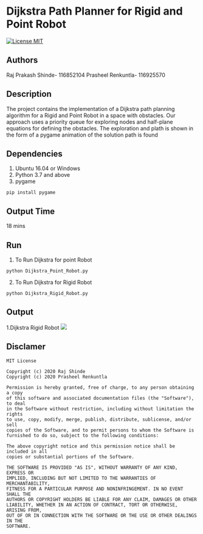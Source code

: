 # Dijkstra Path Planner for Rigid and Point Robot
[![License MIT](https://img.shields.io/badge/License-MIT-brightgreen.svg)](https://github.com/RajPShinde/Dijkstra-Path-Planner-for-Rigid-and-Point-Robot/blob/master/LICENSE)

## Authors
Raj Prakash Shinde- 116852104
Prasheel Renkuntla- 116925570

## Description
The project contains the implementation of a Dijkstra path planning algorithm for a Rigid and Point Robot in a space with obstacles. Our approach uses a priority queue for exploring nodes and half-plane equations for defining the obstacles. The exploration and plath is shown in the form of a pygame animation of the solution path is found

## Dependencies
1. Ubuntu 16.04 or Windows
2. Python 3.7 and above
3. pygame
```
pip install pygame
```

## Output Time
  18 mins
  
## Run
1. To Run Dijkstra for point Robot
```
python Dijkstra_Point_Robot.py
```
2. To Run Dijkstra for Rigid Robot
```
python Dijkstra_Rigid_Robot.py
```
## Output
1.Dijkstra Rigid Robot
<img src="Dijkstar Rigid Robot.png"/>
## Disclamer
```
MIT License

Copyright (c) 2020 Raj Shinde
Copyright (c) 2020 Prasheel Renkuntla

Permission is hereby granted, free of charge, to any person obtaining a copy
of this software and associated documentation files (the "Software"), to deal
in the Software without restriction, including without limitation the rights
to use, copy, modify, merge, publish, distribute, sublicense, and/or sell
copies of the Software, and to permit persons to whom the Software is
furnished to do so, subject to the following conditions:

The above copyright notice and this permission notice shall be included in all
copies or substantial portions of the Software.

THE SOFTWARE IS PROVIDED "AS IS", WITHOUT WARRANTY OF ANY KIND, EXPRESS OR
IMPLIED, INCLUDING BUT NOT LIMITED TO THE WARRANTIES OF MERCHANTABILITY,
FITNESS FOR A PARTICULAR PURPOSE AND NONINFRINGEMENT. IN NO EVENT SHALL THE
AUTHORS OR COPYRIGHT HOLDERS BE LIABLE FOR ANY CLAIM, DAMAGES OR OTHER
LIABILITY, WHETHER IN AN ACTION OF CONTRACT, TORT OR OTHERWISE, ARISING FROM,
OUT OF OR IN CONNECTION WITH THE SOFTWARE OR THE USE OR OTHER DEALINGS IN THE
SOFTWARE.
```



